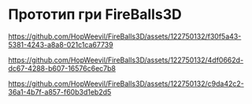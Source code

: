 # Прототип гри FireBalls3D

https://github.com/HopWeevil/FireBalls3D/assets/122750132/f30f5a43-5381-4243-a8a8-021c1ca67739



https://github.com/HopWeevil/FireBalls3D/assets/122750132/4df0662d-dc67-4288-b607-16576c6ec7b8



https://github.com/HopWeevil/FireBalls3D/assets/122750132/c9da42c2-36a1-4b7f-a857-f60b3d1eb2d5
